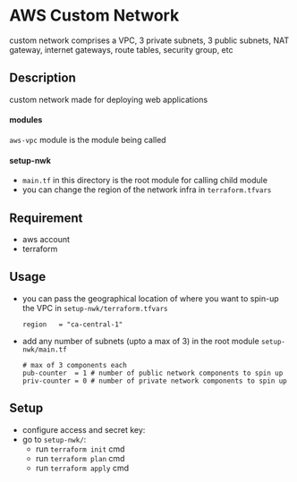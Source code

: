 # AWS Custom Network
custom network comprises a VPC, 3 private subnets, 3 public subnets, NAT gateway, internet gateways, route tables, security group, etc

## Description
custom network made for deploying web applications

#### modules
`aws-vpc` module is the module being called

#### setup-nwk 
- `main.tf` in this directory is the root module for calling child module
-  you can change the region of the network infra in `terraform.tfvars`

## Requirement
- aws account
- terraform

## Usage
- you can pass the geographical location of where you want to spin-up the VPC in `setup-nwk/terraform.tfvars`

    ~~~
    region   = "ca-central-1"  
    ~~~

- add any number of subnets (upto a max of 3) in the root module `setup-nwk/main.tf`

    ```
    # max of 3 components each
    pub-counter  = 1 # number of public network components to spin up
    priv-counter = 0 # number of private network components to spin up 
    ```


## Setup
- configure access and secret key:
- go to `setup-nwk/`:
    - run `terraform init` cmd
    - run `terraform plan` cmd
    - run `terraform apply` cmd